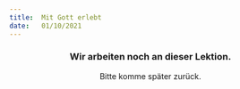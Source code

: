 ```yaml
---
title:  Mit Gott erlebt
date:   01/10/2021
---
```


### <center>Wir arbeiten noch an dieser Lektion.</center>
<center>Bitte komme später zurück.</center>